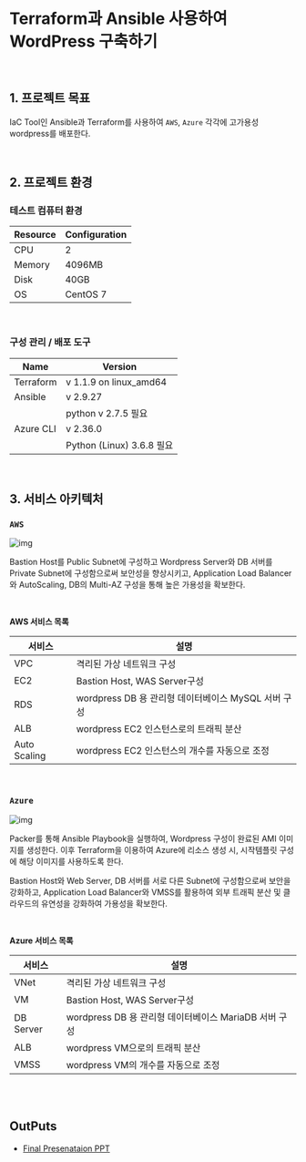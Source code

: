# Terraform과 Ansible 사용하여 WordPress 구축하기

<br>

## 1. 프로젝트 목표

IaC Tool인 Ansible과 Terraform를 사용하여 `AWS`, `Azure` 각각에 고가용성 wordpress를 배포한다. 

<br>


## 2. 프로젝트 환경

###  테스트 컴퓨터 환경

| Resource | Configuration |
| -------- | ------------- |
| CPU      | 2             |
| Memory   | 4096MB        |
| Disk     | 40GB          |
| OS       | CentOS 7      |

<br>

### 구성 관리 / 배포 도구

| Name      | Version                   |
| --------- | ------------------------- |
| Terraform | v 1.1.9 on linux_amd64    |
| Ansible   | v 2.9.27                  |
|           | python v 2.7.5 필요       |
| Azure CLI | v 2.36.0                  |
|           | Python (Linux) 3.6.8 필요 |
<br>



## 3. 서비스 아키텍처

### `AWS`

![img](https://user-images.githubusercontent.com/64996121/165767459-caa6f80b-7a87-40fd-9601-c48729a60326.png)



Bastion Host를 Public Subnet에 구성하고 Wordpress Server와 DB 서버를 Private Subnet에 구성함으로써 보안성을 향상시키고, Application Load Balancer와 AutoScaling, DB의 Multi-AZ 구성을 통해 높은 가용성을 확보한다.

<br>

**AWS 서비스 목록**

| 서비스       | 설명                                                |
| ------------ | --------------------------------------------------- |
| VPC          | 격리된 가상 네트워크 구성                           |
| EC2          | Bastion Host, WAS Server구성                        |
| RDS          | wordpress DB 용 관리형 데이터베이스 MySQL 서버 구성 |
| ALB          | wordpress EC2 인스턴스로의 트래픽 분산              |
| Auto Scaling | wordpress EC2 인스턴스의 개수를 자동으로 조정       |

<br>

### `Azure`

![img](https://user-images.githubusercontent.com/64996121/167747992-ef93f1cb-01dc-430f-9912-7f6519ba177f.png)

Packer를 통해 Ansible Playbook을 실행하여, Wordpress 구성이 완료된 AMI 이미지를 생성한다. 이후 Terraform을 이용하여 Azure에 리소스 생성 시, 시작템플릿 구성에 해당 이미지를 사용하도록 한다. 

Bastion Host와 Web Server, DB 서버를 서로 다른 Subnet에 구성함으로써 보안을 강화하고, Application Load Balancer와 VMSS를 활용하여 외부 트래픽 분산 및 클라우드의 유연성을 강화하여 가용성을 확보한다.

<br>

**Azure 서비스 목록**

| 서비스    | 설명                                                  |
| --------- | ----------------------------------------------------- |
| VNet      | 격리된 가상 네트워크 구성                             |
| VM        | Bastion Host, WAS Server구성                          |
| DB Server | wordpress DB 용 관리형 데이터베이스 MariaDB 서버 구성 |
| ALB       | wordpress VM으로의 트래픽 분산                        |
| VMSS      | wordpress VM의 개수를 자동으로 조정                   |

<br>

<br>

## OutPuts

- [Final Presenataion PPT](https://github.com/na3150/Terraform_w_Ansible_Project/blob/main/Final%20Presentation%20PPT.pdf)

